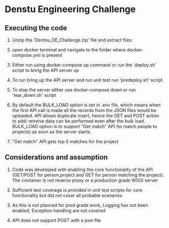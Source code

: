 # Denstu Engineering Challenge

## Executing the code
1) Unzip the 'Dentsu_DE_Challenge.zip' file  and extract files

2) open docker terminal and navigate to the folder where docker-compose.yml is present

3) Either run using docker-compose up command or run the 'deploy.sh' script to bring the API server up

4) To run bring up the API server and run unit test run 'predeploy.sh' script 

5) To stop the server either use docker-compose down or run 'tear_down.sh' script

6) By default the BULK_LOAD option is set in .env file, which means when the first API call is made 
all the records from the JSON files would be uploaded. API allows duplicate insert, hence the GET and POST action 
to add/ retreive data can be performed even after the bulk load. BULK_LOAD option is to support 
"Get match" API (to match people to projects) as soon as the server starts.

7) "Get match" API gets top 5 matches for the project



## Considerations and assumption
1) Code was developed with enabling the core functionality of the API (GET/POST for person,project and 
GET for person matching the project). The container is not reverse proxy or a production grade
 WSGI server 
 
2) Sufficient test coverage is provided in unit test scripts for core functionality but did not cover 
all probable scenarios

3) As this is not planned for prod grade work, Logging has not been enabled, Exception handling are not 
covered

4) API does not support POST with a json file

